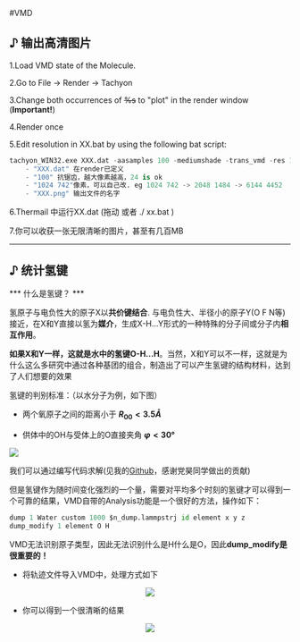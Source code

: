 #VMD

## ♪ 输出高清图片

1.Load VMD state of the Molecule.

2.Go to File -> Render -> Tachyon

3.Change both occurrences of <del>%s</del>  to "plot" in the render window (**Important!**)

4.Render once

5.Edit resolution in XX.bat by using the following bat script:
```python
tachyon_WIN32.exe XXX.dat -aasamples 100 -mediumshade -trans_vmd -res 1024 742 -format BMP -o XXX.png
	- "XXX.dat" 在render已定义
	- "100" 抗锯齿，越大像素越高，24 is ok
	- "1024 742"像素，可以自己改. eg 1024 742 -> 2048 1484 -> 6144 4452
	- "XXX.png" 输出文件的名字
```
6.Thermail 中运行XX.dat  (拖动 或者 ./ xx.bat )
   
7.你可以收获一张无限清晰的图片，甚至有几百MB

---

## ♪ 统计氢键

*** 什么是氢键？ ***

氢原子与电负性大的原子X以**共价键结合**. 与电负性大、半径小的原子Y(O F N等)接近，在X和Y直接以氢为**媒介**，生成X-H...Y形式的一种特殊的分子间或分子内**相互作用**。 
	
**如果X和Y一样，这就是水中的氢键O-H...H**。当然，X和Y可以不一样，这就是为什么这么多研究中通过各种基团的组合，制造出了可以产生氢键的结构材料，达到了人们想要的效果

 氢键的判别标准：（以水分子为例，如下图）
  
- 两个氧原子之间的距离小于  **$R_{00}<3.5 Å$**

- 供体中的OH与受体上的O直接夹角  **$φ<30°$**

![](https://pic.imgdb.cn/item/622d7ac05baa1a80ab237134.png)

我们可以通过编写代码求解(见我的[Github](https://github.com/zequnW/HBonds_calculate/tree/master)，感谢党昊同学做出的贡献)

但是氢键作为随时间变化强烈的一个量，需要对平均多个时刻的氢键才可以得到一个可靠的结果，VMD自带的Analysis功能是一个很好的方法，操作如下：

```python
dump 1 Water custom 1000 $n_dump.lammpstrj id element x y z
dump_modify 1 element O H
```
	
VMD无法识别原子类型，因此无法识别什么是H什么是O，因此**dump_modify是很重要的！**

- 将轨迹文件导入VMD中，处理方式如下

<div align=center>
<img src="https://pic.imgdb.cn/item/6257d6ed239250f7c5d441e3.jpg">
</div>

- 你可以得到一个很清晰的结果

<div align=center>
<img src="https://pic.imgdb.cn/item/6257d6dd239250f7c5d42481.jpg">
</div>





















<script type="text/javascript" async
  src="https://cdnjs.cloudflare.com/ajax/libs/mathjax/2.7.7/MathJax.js?config=TeX-MML-AM_CHTML">
</script>
<script type="text/x-mathjax-config">
MathJax.Hub.Config({
  tex2jax: {inlineMath: [['$','$'], ['\\(','\\)']]}
});
</script>